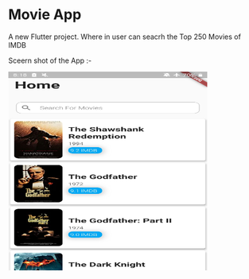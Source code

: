 # Movie App

A new Flutter project.
Where in user can seacrh the Top 250 Movies of IMDB 

Sceern shot of the App :-

<img src="lib/images/SS_1.jpg" width = 400 height = 400>
